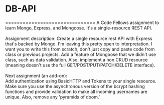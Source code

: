 # DB-API
===============================
A Code Fellows assignment to learn Mongo, Express, and Mongoose. It's a single-resource REST API.<br>
<br>
Assignment description: Create a single resource rest API with Express that's backed by Mongo. I'm leaving this pretty open to interpretation. I want you to write this from scratch, don't just copy and paste code from class or previous projects. Add a feature of Mongoose that we didn't use class, such as data validation. Also, implement a non CRUD resource (meaning doesn't use the full GET/POST/PUT/PATCH/DELETE interface).<br>
<br>
Next assignment (an add-on):<br>
Add authentication using BasicHTTP and Tokens to your single resource. Make sure you use the asynchronous version of the bcrypt hashing functions and provide validation to make all incoming usernames are unique. Also, remove any 'pyramids of doom.'
